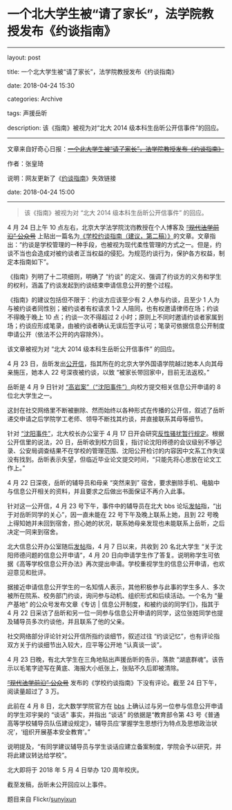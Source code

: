 # 一个北大学生被“请了家长”，法学院教授发布《约谈指南》

---

layout: post

title: 一个北大学生被“请了家长”，法学院教授发布《约谈指南》

date: 2018-04-24 15:30

categories: Archive

tags: 声援岳昕

description: 该《指南》被视为对“北大 2014 级本科生岳昕公开信事件”的回应。

---

文章来自好奇心日报：~~[一个北大学生被“请了家长”，法学院教授发布《约谈指南》](https://www.qdaily.com/articles/52503.html)~~

作者：张皇琦

说明：网友更新了《[约谈指南](https://zine.la/article/1e02ef68471f11e8860b00163e0c1eb6)》失效链接

date: 2018-04-24 15:00

---

> 该《指南》被视为对 “北大 2014 级本科生岳昕公开信事件” 的回应。

4 月 24 日上午 10 点左右，北京大学法学院沈岿教授在个人博客及 ~~[“现代法学前沿” 公众号](https://mp.weixin.qq.com/s/4luS4b6bWuL9ecCB4qZrEg)~~ 上贴出一篇名为[《学校约谈指南（建议，第二稿）》](https://info-cn.github.io/Terminus/archive/2018/04/24/drunk-tea-advices.html)的文章。文章指出：“约谈是学校管理的一种手段，也被视为现代柔性管理的方式之一。但是，约谈不当也会造成对被约谈者正当权益的侵犯。为规范约谈行为，保护各方权益，制定本指南如下”。

《指南》列明了十二项细则，明确了 “约谈” 的定义、强调了约谈方的义务和学生的权利，涵盖了约谈发起到约谈结束申请信息公开的整个过程。

《指南》的建议包括但不限于：约谈方应该至少有 2 人参与约谈，且至少 1 人为与被约谈者同性别；被约谈者有权请求 1-2 人陪同，也有权邀请律师在场；约谈不得晚于晚上 10 点；约谈一次不得超过 2 小时；原则上不同时邀请约谈者家属到场；约谈应形成笔录，由被约谈者确认无误后签字认可；笔录可依据信息公开制度申请公开（依法不公开的内容除外）。

该文章被视为对 “北大 2014 级本科生岳昕公开信事件” 的回应。

4 月 23 日，岳昕发出[公开信](https://github.com/sikaozhe1997/Xin-Yue)，指其所在的北京大学外国语学院越过她本人向其母亲施压，她本人 22 号深夜被约谈，以致 “被家长带回家中，目前无法返校。”

岳昕是 4 月 9 日针对 [“高岩案”（“沈阳事件”）](http://wemedia.ifeng.com/55713394/wemedia.shtml)向校方提交相关信息公开申请的 8 位北大学生之一。

这封在社交网络里不断被删除、然而始终以各种形式在传播的公开信，叙述了岳昕递交申请之后学院学工老师、领导不断找其约谈，并直接联系其母等细节。

针对 [“沈阳事件”](http://wemedia.ifeng.com/55713394/wemedia.shtml)，北大校长办公室于 4 月 17 日开会研究[反性骚扰暂行规定](http://pkunews.pku.edu.cn/xwzh/2018-04/19/content_302114.htm)。根据公开信里的说法，20 日，岳昕收到校方回复，指讨论沈阳师德的会议级别不够记录、公安局调查结果不在学校的管理范围、沈阳公开检讨的内容因中文系工作失误没有找到。岳昕表示失望，但临近毕业论文提交时间，“只能先将心思放在论文工作上。”

4 月 22 日深夜，岳昕的辅导员和母亲 “突然来到” 宿舍，要求删除手机、电脑中与信息公开相关的资料，并且要求之后做出书面保证不再介入此事。

针对这一公开信，4 月 23 号下午，事件中的辅导员在北大 bbs 论坛[发帖](https://bbs.pku.edu.cn/v2/post-read.php?bid=64&threadid=16393718)指，“出于对岳昕同学的关心”，因一直未能在 22 号下午及晚上联系上她，且到 22 号晚上得知她并未回到宿舍，担心她的状况，联系她母亲发现也未能联系上岳昕，之后决定一同来到宿舍。

北大信息公开办公室随后[发帖](https://bbs.pku.edu.cn/v2/post-read.php?bid=438&threadid=16393988)指，4 月 7 日以来，共收到 20 名北大学生 “关于沈阳师德问题的信息公开申请”，4 月 20 日向申请学生作了答复。说明称学生可依据《高等学校信息公开办法》再次提出申请。学校重视学生的信息公开申请，也欢迎意见和批评。

据接近申请信息公开学生的一名知情人表示，其他积极参与此事的学生多人、多次被所在院系、校务部门约谈，询问参与动机、组织形式和后续活动。一个名为 “量产基地” 的公众号发布文章《专访 | 信息公开制度，和被约谈的同学们》，指其于 4 月 22 日采访了岳昕和另一位一同参与信息公开申请的同学，这位张姓同学也提及辅导员多次约谈他，并且联系了他的父亲。

社交网络部分评论针对公开信所指约谈细节，叙述过往 “约谈记忆”，也有评论指双方关于约谈细节出入较大，应平等公开地 “认真谈一谈”。

4 月 23 日晚，有北大学生在三角地贴出声援岳昕的告示，落款 “湖底群魂”。该告示以毛笔字迹写在黄底、海报大小纸张上，张贴不久后即被清除。

~~[“现代法学前沿” 公众号](https://mp.weixin.qq.com/s/4luS4b6bWuL9ecCB4qZrEg)~~ 发布的《学校约谈指南》下没有评论。截至 24 日下午，阅读量超过了 3 万。

此前在 4 月 8 日，北大数学学院官方在 [bbs](https://bbs.pku.edu.cn/v2/post-read.php?bid=51&threadid=16379102) 上确认过与另一位参与信息公开申请的学生邓宇昊的 “谈话” 事实，并指出 “谈话” 的依据是“教育部令第 43 号《普通高等学校辅导员队伍建设规定》，辅导员应‘掌握学生思想行为特点及思想政治状况’，‘组织开展基本安全教育’。”

说明提及，“有同学建议辅导员与学生谈话应建立备案制度，学院会予以研究，并将此建议转达给学校”。

北大即将于 2018 年 5 月 4 日举办 120 周年校庆。

截至发稿，岳昕未公开回应以上事件。

题目来自 Flickr/[sunyixun](https://www.flickr.com/photos/sunyixun/7195649052/)